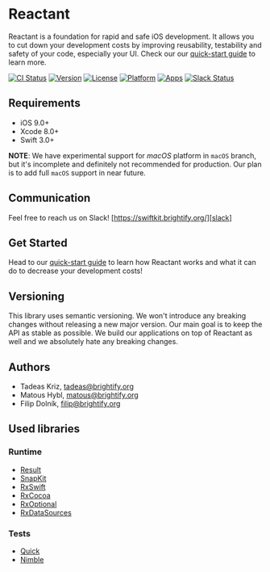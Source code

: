 # Reactant

Reactant is a foundation for rapid and safe iOS development. It allows you to cut down your development costs by improving reusability, testability and safety of your code, especially your UI. Check our our [quick-start guide][quick-start] to learn more.

[![CI Status](https://img.shields.io/travis/Brightify/Reactant.svg?style=flat)](https://travis-ci.org/Brightify/Reactant)
[![Version](https://img.shields.io/cocoapods/v/Reactant.svg?style=flat)][reactant-cocoapods]
[![License](https://img.shields.io/cocoapods/l/Reactant.svg?style=flat)][reactant-cocoapods]
[![Platform](https://img.shields.io/cocoapods/p/Reactant.svg?style=flat)][reactant-cocoapods]
[![Apps](https://img.shields.io/cocoapods/at/Reactant.svg?style=flat)][reactant-cocoapods]
[![Slack Status](https://swiftkit.brightify.org/badge.svg)][slack]

## Requirements

* iOS 9.0+
* Xcode 8.0+
* Swift 3.0+

**NOTE**: We have experimental support for *macOS* platform in `macOS` branch, but it's incomplete and definitely not recommended for production. Our plan is to add full `macOS` support in near future.

## Communication
Feel free to reach us on Slack! [https://swiftkit.brightify.org/][slack]

## Get Started
Head to our [quick-start guide][quick-start] to learn how Reactant works and what it can do to decrease your development costs!

## Versioning
This library uses semantic versioning. We won't introduce any breaking changes without releasing a new major version. Our main goal is to keep the API as stable as possible. We build our applications on top of Reactant as well and we absolutely hate any breaking changes.

## Authors
* Tadeas Kriz, [tadeas@brightify.org](mailto:tadeas@brightify.org)
* Matous Hybl, [matous@brightify.org](mailto:matous@brightify.org)
* Filip Dolník, [filip@brightify.org](mailto:filip@brightify.org)

## Used libraries

### Runtime

* [Result](https://github.com/antitypical/Result)
* [SnapKit](https://github.com/SnapKit/SnapKit)
* [RxSwift](https://github.com/ReactiveX/RxSwift)
* [RxCocoa](https://github.com/ReactiveX/RxSwift)
* [RxOptional](https://github.com/RxSwiftCommunity/RxOptional)
* [RxDataSources](https://github.com/RxSwiftCommunity/RxDataSources)

### Tests

* [Quick](https://github.com/Quick/Quick)
* [Nimble](https://github.com/Quick/Nimble)

[quick-start]: https://docs.reactant.tech/getting-started/quickstart.html
[reactant-cocoapods]: https://cocoapods.org/pods/Reactant
[slack]: https://swiftkit.brightify.org/
